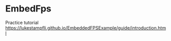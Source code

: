 # EmbedFps
Practice tutorial https://lukestampfli.github.io/EmbeddedFPSExample/guide/introduction.html
